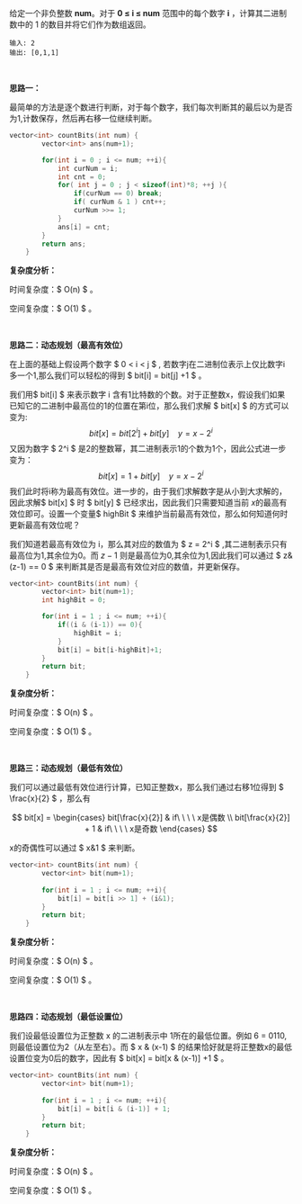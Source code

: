 给定一个非负整数 **num**。对于 **0 ≤ i ≤ num** 范围中的每个数字 **i** ，计算其二进制数中的 1 的数目并将它们作为数组返回。



```
输入: 2
输出: [0,1,1]
```

<br>

<b>思路一：</b>

最简单的方法是逐个数进行判断，对于每个数字，我们每次判断其的最后以为是否为1,计数保存，然后再右移一位继续判断。

```c++
vector<int> countBits(int num) {
        vector<int> ans(num+1);

        for(int i = 0 ; i <= num; ++i){
            int curNum = i;
            int cnt = 0;
            for( int j = 0 ; j < sizeof(int)*8; ++j ){
                if(curNum == 0) break; 
                if( curNum & 1 ) cnt++;
                curNum >>= 1;
            }
            ans[i] = cnt;
        }
        return ans;
    }
```

  <b>复杂度分析：</b>

时间复杂度：$ O(n) $ 。   

空间复杂度：$ O(1) $  。

<br>

<b>思路二：动态规划（最高有效位）</b>

在上面的基础上假设两个数字 $ 0 < i < j  $ , 若数字j在二进制位表示上仅比数字i多一个1,那么我们可以轻松的得到 $ bit[i] = bit[j] +1 $ 。

我们用$ bit[i] $ 来表示数字 i 含有1比特数的个数。对于正整数x，假设我们如果已知它的二进制中最高位的1的位置在第i位，那么我们求解 $ bit[x] $ 的方式可以变为:
$$
bit[x] = bit[2^i] + bit[y] \ \ \ \  y = x-2^i
$$
 又因为数字 $ 2^i $ 是2的整数幂，其二进制表示1的个数为1个，因此公式进一步变为：
$$
bit[x] = 1 + bit[y] \ \ \ \  y = x-2^i
$$
我们此时将i称为最高有效位。进一步的，由于我们求解数字是从小到大求解的，因此求解$ bit[x] $ 时 $ bit[y] $ 已经求出，因此我们只需要知道当前 $x$的最高有效位即可。设置一个变量$ highBit  $ 来维护当前最高有效位，那么如何知道何时更新最高有效位呢？

我们知道若最高有效位为 i，那么其对应的数值为 $ z = 2^i $ ,其二进制表示只有最高位为1,其余位为0。而 $z-1$ 则是最高位为0,其余位为1,因此我们可以通过 $ z\&(z-1) == 0 $ 来判断其是否是最高有效位对应的数值，并更新保存。

```c++
vector<int> countBits(int num) {
        vector<int> bit(num+1);
        int highBit = 0;

        for(int i = 1 ; i <= num; ++i){
            if((i & (i-1)) == 0){
                highBit = i;
            } 
            bit[i] = bit[i-highBit]+1;
        }
        return bit;
    }
```

  <b>复杂度分析：</b>

时间复杂度：$ O(n) $ 。   

空间复杂度：$ O(1) $  。

<br>

<b>思路三：动态规划（最低有效位）</b>

我们可以通过最低有效位进行计算，已知正整数x，那么我们通过右移1位得到 $ \frac{x}{2} $ ，那么有 

<p>

$$
bit[x] = 
\begin{cases}
bit[\frac{x}{2}]  &   if\ \ \ \ x是偶数 \\
bit[\frac{x}{2}] + 1  &   if\ \ \ \ x是奇数
\end{cases}
$$
</p>

x的奇偶性可以通过 $ x\&1 $ 来判断。  

```c++
vector<int> countBits(int num) {
        vector<int> bit(num+1);
    
        for(int i = 1 ; i <= num; ++i){
            bit[i] = bit[i >> 1] + (i&1);
        }
        return bit;
    }
```

 <b>复杂度分析：</b>

时间复杂度：$ O(n) $ 。   

空间复杂度：$ O(1) $  。

<br>

<b>思路四：动态规划（最低设置位）</b>

我们设最低设置位为正整数 x 的二进制表示中 1所在的最低位置。例如 6 = 0110,则最低设置位为2（从左至右）。而 $ x \& (x-1) $ 的结果恰好就是将正整数x的最低设置位变为0后的数字，因此有 $ bit[x] = bit[x \& (x-1)] +1  $  。

```c++
vector<int> countBits(int num) {
        vector<int> bit(num+1);
    
        for(int i = 1 ; i <= num; ++i){
            bit[i] = bit[i & (i-1)] + 1;
        }
        return bit;
    }
```

<b>复杂度分析：</b>

时间复杂度：$ O(n) $ 。   

空间复杂度：$ O(1) $  。